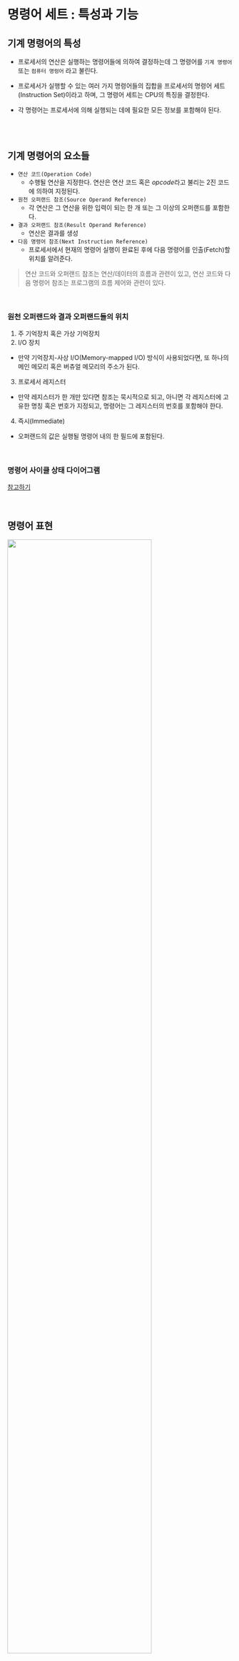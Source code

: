 # 명령어 세트 : 특성과 기능

## 기계 명령어의 특성

- 프로세서의 연산은 실행하는 명령어들에 의하여 결정하는데 그 명령어를 `기계 명령어` 또는 `컴퓨터 명렁어` 라고 불린다.
- 프로세서가 실행할 수 있는 여러 가지 명령어들의 집합을 프로세서의 명령어 세트(Instruction Set)이라고 하며, 그 명령어 세트는 CPU의 특징을 결정한다.
- 각 명령어는 프로세서에 의해 실행되는 데에 필요한 모든 정보를 포함해야 된다.

  <br/>
  <br/>

## 기계 명령어의 요소들

- `연산 코드(Operation Code)`
  - 수행될 연산을 지정한다. 연산은 연산 코드 혹은 *opcode*라고 불리는 2진 코드에 의하여 지정된다. 
- `원천 오퍼랜드 참조(Source Operand Reference)`
  - 각 연산은 그 연산을 위한 입력이 되는 한 개 또는 그 이상의 오퍼랜드를 포함한다. 
- `결과 오퍼랜드 참조(Result Operand Reference)`
  - 연산은 결과를 생성
- `다음 명령어 참조(Next Instruction Reference)`
  - 프로세서에서 현재의 명령어 실행이 완료된 후에 다음 명령어를 인출(Fetch)할 위치를 알려준다.

> 연산 코드와 오퍼랜드 참조는 연산/데이터의 흐름과 관련이 있고, 연산 코드와 다음 명령어 참조는 프로그램의 흐름 제어와 관련이 있다.

<br/>

### 원천 오퍼랜드와 결과 오퍼랜드들의 위치

1. 주 기억장치 혹은 가상 기억장치
2. I/O 장치
  - 만약 기억장치-사상 I/O(Memory-mapped I/O) 방식이 사용되었다면, 또 하나의 메인 메모리 혹은 버츄얼 메모리의 주소가 된다.
3. 프로세서 레지스터
  - 만약 레지스터가 한 개만 있다면 참조는 묵시적으로 되고, 아니면 각 레지스터에 고유한 명칭 혹은 번호가 지정되고, 명령어는 그 레지스터의 번호를 포함해야 한다.
4. 즉시(Immediate)
  - 오퍼랜드의 값은 실행될 명령어 내의 한 필드에 포함된다.

<br/>

### 명령어 사이클 상태 다이어그램

[참고하기](https://github.com/ash9river/Computer-Organization-and-Architecture/blob/main/%EC%A0%9C3%EC%9E%A5/READMD.md#%EC%9D%B8%ED%84%B0%EB%9F%BD%ED%8A%B8%EB%A5%BC-%ED%8F%AC%ED%95%A8%ED%95%9C-%EB%AA%85%EB%A0%B9%EC%96%B4-%EC%82%AC%EC%9D%B4%ED%81%B4-%EC%83%81%ED%83%9C%EB%8F%84)

<br/>

## 명령어 표현

<img height="80%" width="80%" src="https://github.com/ash9river/Computer-Organization-and-Architecture/assets/121378532/8c31f0e7-2cc1-44d4-bc66-817dbcb654e5">

<br/>

- 연산코드(Opcode)들은 니모닉스(mnemonics)라는 약어에 의해 표현된다.
- 오퍼랜드를 기호적으로 표현하는 방식이다.
- 각 기호적 연산 코드는 고정된 2진 표현을 가진다.
  - 프로그래머는 각 기호적 오퍼랜드의 위치를 지정한다.

    
|2진 표현|약어|설명|
|---|---|---|
|0000|ADD|Add|
|0001|SUB|Subtract|
|0002|MUL|Multiply|

<br/>

### 명령어의 유형들

<img height="80%" width="80%" src="https://github.com/ash9river/Computer-Organization-and-Architecture/assets/121378532/64cf9b23-ff48-4e3a-92f6-1a3b7c061ca5">

<br/>
<br/>

## 주소의 개수

<img height="80%" width="80%" src="https://github.com/ash9river/Computer-Organization-and-Architecture/assets/121378532/af31e886-ca07-4c66-aab2-5f4a01f469c7">

<br/>

<img height="80%" width="80%" src="https://github.com/ash9river/Computer-Organization-and-Architecture/assets/121378532/edbd125d-22e1-4e2d-8878-6521e575f779">

<br/>

## 명령어 세트 설계

<img height="80%" width="80%" src="https://github.com/ash9river/Computer-Organization-and-Architecture/assets/121378532/9a1d1570-64c8-42a6-ab06-dd32d7778187">

<br/>
<br/>

## 오퍼랜드의 유형

- `주소`
- `수`
- `문자`
- `논리 데이터`

<br/>

### 수

- 모든 기계어들은 수치적 데이터 유형ㄷ 포함
- 컴퓨터에 저장된 수는 한계(크기 또는 정확도의 제한)가 있다. (비트제한)
- 컴퓨터에서 사용되는 세 가지 유형의 수치 데이터
  - 2진 정수 or 2진 고정 소수점
  - 2진 부동 소수점
  - 10진수
- 밀접형 10진수(packed decimal)
  - 각 10진 디지트(decimal digit)는 4 비트 코드로 표현 
  - 수들을 표현하기 위하여 4 비트 코드들이 서로 연결되는데, 그것이 항상 8비트의 배수로 이루어진다.

<br/>

### 문자(Character)

- 데이터의 전형적인 한 형태는 문장(text)이나 문자열(character string)
- 문자 데이터가 사람에게 가장 편하지만 데이터 처리 및 통신 시스템에서는 저장 또는 전송이 어렵다.
- 가장 많이 사용되는 문자 코드는 IRA(International Reference Alphabet)
- 저장만 표준을 따르고, 해석은 CPU가 다르게 한다.(아스키 코드의 제어문자)

<br/>

### 논리 데이터

- 







